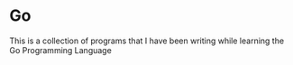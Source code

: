 # Go
This is a collection of programs that I have been writing while learning the Go Programming Language
